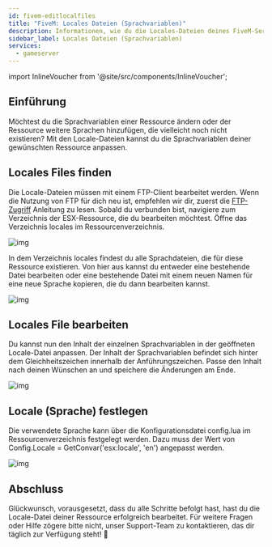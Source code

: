 ```yaml
---
id: fivem-editlocalfiles
title: "FiveM: Locales Dateien (Sprachvariablen)"
description: Informationen, wie du die Locales-Dateien deines FiveM-Server mit ESX von ZAP-Hosting bearbeiten kannstkannst - ZAP-Hosting.com Dokumentation
sidebar_label: Locales Dateien (Sprachvariablen)
services:
  - gameserver
---
```


import InlineVoucher from '@site/src/components/InlineVoucher';



## Einführung

Möchtest du die Sprachvariablen einer Ressource ändern oder der Ressource weitere Sprachen hinzufügen, die vielleicht noch nicht existieren? Mit den Locale-Dateien kannst du die Sprachvariablen deiner gewünschten Ressource anpassen.

<InlineVoucher />



## Locales Files finden
Die Locale-Dateien müssen mit einem FTP-Client bearbeitet werden. Wenn die Nutzung von FTP für dich neu ist, empfehlen wir dir, zuerst die [FTP- Zugriff](gameserver-ftpaccess.md) Anleitung zu lesen. Sobald du verbunden bist, navigiere zum Verzeichnis der ESX-Ressource, die du bearbeiten möchtest. Öffne das Verzeichnis locales im Ressourcenverzeichnis.

![img](https://screensaver01.zap-hosting.com/index.php/s/wZmADsGGNzEseH4/download)

In dem Verzeichnis locales findest du alle Sprachdateien, die für diese Ressource existieren. Von hier aus kannst du entweder eine bestehende Datei bearbeiten oder eine bestehende Datei mit einem neuen Namen für eine neue Sprache kopieren, die du dann bearbeiten kannst.

![img](https://screensaver01.zap-hosting.com/index.php/s/5GxWeFRZSxRDn3w/preview)



## Locales File bearbeiten

Du kannst nun den Inhalt der einzelnen Sprachvariablen in der geöffneten Locale-Datei anpassen. Der Inhalt der Sprachvariablen befindet sich hinter dem Gleichheitszeichen innerhalb der Anführungszeichen. Passe den Inhalt nach deinen Wünschen an und speichere die Änderungen am Ende.

![img](https://screensaver01.zap-hosting.com/index.php/s/FBDP2rBKabx3NEF/preview)



## Locale (Sprache) festlegen

Die verwendete Sprache kann über die Konfigurationsdatei config.lua im Ressourcenverzeichnis festgelegt werden. Dazu muss der Wert von Config.Locale = GetConvar('esx:locale', 'en') angepasst werden.

![img](https://screensaver01.zap-hosting.com/index.php/s/b3HkR9Qez5Pb7re/preview)



## Abschluss

Glückwunsch, vorausgesetzt, dass du alle Schritte befolgt hast, hast du die Locale-Datei deiner Ressource erfolgreich bearbeitet. Für weitere Fragen oder Hilfe zögere bitte nicht, unser Support-Team zu kontaktieren, das dir täglich zur Verfügung steht! 🙂

